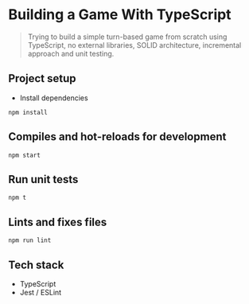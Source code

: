# Building a Game With TypeScript
> Trying to build a simple turn-based game from scratch using TypeScript, no external libraries, SOLID architecture, incremental approach and unit testing.

## Project setup
- Install dependencies
```
npm install
```

## Compiles and hot-reloads for development
```
npm start
```

## Run unit tests
```
npm t
```
## Lints and fixes files
```
npm run lint
```

## Tech stack
- TypeScript 
- Jest / ESLint
